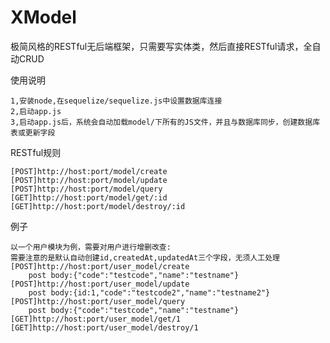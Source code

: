 # XModel
极简风格的RESTful无后端框架，只需要写实体类，然后直接RESTful请求，全自动CRUD

使用说明
>
	1,安装node,在sequelize/sequelize.js中设置数据库连接
	2,启动app.js
	3,启动app.js后，系统会自动加载model/下所有的JS文件，并且与数据库同步，创建数据库表或更新字段

RESTful规则
>
	[POST]http://host:port/model/create
	[POST]http://host:port/model/update
	[POST]http://host:port/model/query
	[GET]http://host:port/model/get/:id
	[GET]http://host:port/model/destroy/:id

例子
>
	以一个用户模块为例，需要对用户进行增删改查:
	需要注意的是默认自动创建id,createdAt,updatedAt三个字段，无须人工处理
	[POST]http://host:port/user_model/create
		post body:{"code":"testcode","name":"testname"}
	[POST]http://host:port/user_model/update
		post body:{id:1,"code":"testcode2","name":"testname2"}
	[POST]http://host:port/user_model/query
		post body:{"code":"testcode","name":"testname"}
	[GET]http://host:port/user_model/get/1
	[GET]http://host:port/user_model/destroy/1

